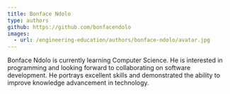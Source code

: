 ```yaml
---
title: Bonface Ndolo
type: authors
github: https://github.com/bonfacendolo
images:
  - url: /engineering-education/authors/bonface-ndolo/avatar.jpg 
---
```

Bonface Ndolo is currently learning Computer Science. He is interested in programming and looking forward to collaborating on software development. He portrays excellent skills and demonstrated the ability to improve knowledge advancement in technology.
